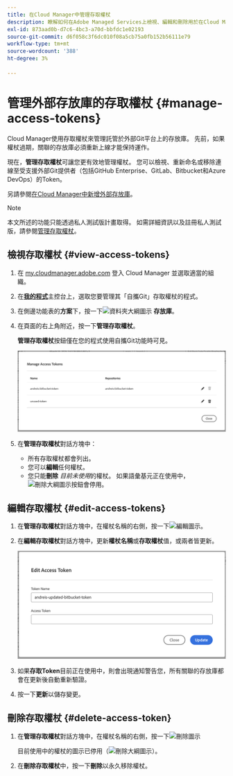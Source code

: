 ```yaml
---
title: 在Cloud Manager中管理存取權杖
description: 瞭解如何在Adobe Managed Services上檢視、編輯和刪除用於在Cloud Manager中自攜Git的存取權杖。
exl-id: 873aad0b-d7c6-4bc3-a70d-bbfdc1e02193
source-git-commit: d6f058c3f6dc010f08a5cb75a0fb152b56111e79
workflow-type: tm+mt
source-wordcount: '388'
ht-degree: 3%

---
```


# 管理外部存放庫的存取權杖 {#manage-access-tokens}

Cloud Manager使用存取權杖來管理託管於外部Git平台上的存放庫。 先前，如果權杖過期，關聯的存放庫必須重新上線才能保持運作。

現在，**管理存取權杖**&#x200B;可讓您更有效地管理權杖。 您可以檢視、重新命名或移除連線至受支援外部Git提供者（包括GitHub Enterprise、GitLab、Bitbucket和Azure DevOps）的Token。

另請參閱[在Cloud Manager中新增外部存放庫](/help/managing-code/external-repositories.md)。

>[!NOTE]
>
>本文所述的功能只能透過私人測試版計畫取得。 如需詳細資訊以及註冊私人測試版，請參閱[管理存取權杖](/help/release-notes/current.md#access-tokens)。

## 檢視存取權杖 {#view-access-tokens}

1. 在 [my.cloudmanager.adobe.com](https://my.cloudmanager.adobe.com/) 登入 Cloud Manager 並選取適當的組織。
1. 在&#x200B;**[我的程式](/help/getting-started/navigation.md#my-programs-console)**&#x200B;主控台上，選取您要管理其「自攜Git」存取權杖的程式。
1. 在側邊功能表的&#x200B;**方案**&#x200B;下，按一下![資料夾大綱圖示](https://spectrum.adobe.com/static/icons/workflow_18/Smock_FolderOutline_18_N.svg) **存放庫**。
1. 在頁面的右上角附近，按一下&#x200B;**管理存取權杖**。

   **管理存取權杖**&#x200B;按鈕僅在您的程式使用自攜Git功能時可見。

   ![管理存取權杖對話方塊列出一個使用中的權杖和一個使用中的權杖](/help/managing-code/assets/access-tokens-manage.png)

1. 在&#x200B;**管理存取權杖**&#x200B;對話方塊中：
   * 所有存取權杖都會列出。
   * 您可以&#x200B;**編輯**&#x200B;任何權杖。
   * 您只能&#x200B;**刪除** *目前未使用*&#x200B;的權杖。 如果語彙基元正在使用中，![刪除大綱圖示](https://spectrum.adobe.com/static/icons/workflow_18/Smock_DeleteOutline_18_N.svg)按鈕會停用。

## 編輯存取權杖 {#edit-access-tokens}

1. 在&#x200B;**管理存取權杖**&#x200B;對話方塊中，在權杖名稱的右側，按一下![編輯圖示](https://spectrum.adobe.com/static/icons/workflow_18/Smock_Edit_18_N.svg)。
1. 在&#x200B;**編輯存取權杖**&#x200B;對話方塊中，更新&#x200B;**權杖名稱**&#x200B;或&#x200B;**存取權杖**&#x200B;值，或兩者皆更新。

   ![編輯存取權杖對話方塊](/help/managing-code/assets/access-tokens-edit.png)

1. 如果&#x200B;**存取Token**&#x200B;目前正在使用中，則會出現通知警告您，所有關聯的存放庫都會在更新後自動重新驗證。

1. 按一下&#x200B;**更新**&#x200B;以儲存變更。

## 刪除存取權杖 {#delete-access-token}

1. 在&#x200B;**管理存取權杖**&#x200B;對話方塊中，在權杖名稱的右側，按一下![刪除圖示](https://spectrum.adobe.com/static/icons/workflow_18/Smock_Delete_18_N.svg)

   目前使用中的權杖的圖示已停用（![刪除大綱圖示](https://spectrum.adobe.com/static/icons/workflow_18/Smock_DeleteOutline_18_N.svg)）。

1. 在&#x200B;**刪除存取權杖**&#x200B;中，按一下&#x200B;**刪除**&#x200B;以永久移除權杖。
